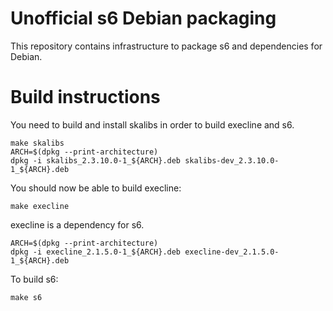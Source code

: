 # Unofficial s6 Debian packaging

This repository contains infrastructure to package s6 and dependencies
for Debian.


# Build instructions

You need to build and install skalibs in order to build execline and s6.


```shell
make skalibs
ARCH=$(dpkg --print-architecture)
dpkg -i skalibs_2.3.10.0-1_${ARCH}.deb skalibs-dev_2.3.10.0-1_${ARCH}.deb
```

You should now be able to build execline:

```shell
make execline
```

execline is a dependency for s6.

```shell
ARCH=$(dpkg --print-architecture)
dpkg -i execline_2.1.5.0-1_${ARCH}.deb execline-dev_2.1.5.0-1_${ARCH}.deb
```

To build s6:

```shell
make s6
```
